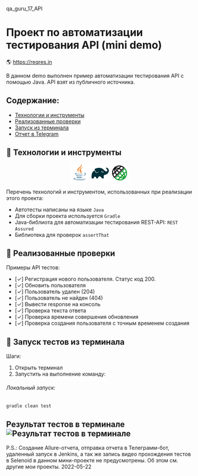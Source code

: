qa_guru_17_API

# Проект по автоматизации тестирования API (mini demo)
:earth_americas: https://reqres.in

В данном demo выполнен пример автоматизации тестирования API с помощью Java.
API взят из публичного источника.

## Содержание:
- [Технологии и инструменты](#watermelon-технологии-и-инструменты)
- [Реализованные проверки](#watermelon-Реализованные-проверки)
- [Запуск из терминала](#watermelon-Запуск-тестов-из-терминала)
- [Отчет в Telegram](#bellhop_bell-Отчет-в-Telegram)


## :watermelon: Технологии и инструменты

<p align="center">
<a href="https://www.java.com/"><img src="images/logo/Java.svg" width="50" height="50"  alt="Java"/></a>
<a href="https://gradle.org/"><img src="images/logo/Gradle.svg" width="50" height="50"  alt="Gradle"/></a>
<a href="https://https://rest-assured.io//"><img src="images/logo/RestAssured.svg" width="50" height="50"  alt="Rest-Assured" title="Rest-Assured"></a>
</p>

Перечень технологий и инструментом, использованных при реализации этого проекта:
- Автотесты написаны на языке `Java`
- Для сборки проекта используется `Gradle`
- Java-библиота для автоматизации тестирования REST-API: `REST Assured`
- Библиотека для проверок `assertThat`

## :watermelon: Реализованные проверки
Примеры API тестов:
- [✓] Регистрация нового пользователя. Статус код 200.
- [✓] Обновить пользователя
- [✓] Пользователь удален (204)
- [✓] Пользователь не найден (404)
- [✓] Вывести response на консоль
- [✓] Проверка текста ответа
- [✓] Проверка времени совершения обновления
- [✓] Проверка создания пользователя с точным временем создания

## :watermelon: Запуск тестов из терминала
Шаги:
1. Открыть терминал
2. Запустить на выполнение команду:
###### Локальный запуск:
```
gradle clean test
```
Результат тестов в терминале
 <img title="Результат тестов в терминале" src="images/Screenshot13">
----------
P.S.: Создание Allure-отчета, отправка отчета в Телеграмм-бот, удаленный запуск в Jenkins, а так же запись видео прохождения тестов в Selenoid в данном мини-проекте не предусмотрены. Об этом см. другие мои проекты.
2022-05-22
